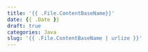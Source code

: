 ```yaml
---
title: '{{ .File.ContentBaseName}}'
date: {{ .Date }}
draft: true
categories: Java
slug: '{{ .File.ContentBaseName | urlize }}'
---
```

